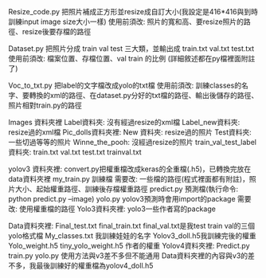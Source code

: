 Resize_code.py
把照片補成正方形並resize成自訂大小(我設定是416*416與到時訓練input image size大小一樣)
使用前須改:
照片的寬和高、要resize照片的路徑、resize後要存檔的路徑

Dataset.py 
把照片分成 train val test 三大類，並輸出成 train.txt val.txt test.txt
使用前須改:
檔案位置、存檔位置、val train 的比例
(詳細敘述都在py檔裡面附註了)

Voc_to_txt.py
把label的文字檔改成yolo的txt檔
使用前須改:
訓練classes的名字、要轉換的xml的路徑、在dataset.py分好的txt檔的路徑、輸出後儲存的路徑、照片相對train.py的路徑

Images 資料夾裡
Label資料夾: 沒有經過resize的xml檔
Label_new資料夾: resize過的xml檔
Pic_dolls資料夾裡:
New 資料夾: resize過的照片
Test資料夾: 一些切過等等的照片
Winne_the_pooh: 沒經過resize的照片
train_val_test_label資料夾: train.txt val.txt test.txt trainval.txt 

yolov3 資料夾裡:
	convert.py把權重檔改成keras的全重檔(.h5)，已轉換完放在data資料夾裡
	my_train.py 訓練檔
		需要改:
		一些檔的路徑(程式裡面都有附註)，照片大小、起始權重路徑、訓練後存檔權重路徑
	predict.py 預測檔(執行命令: python predict.py –image)
	yolo.py yolov3預測時會用import的package
  需要改: 使用權重檔的路徑
	Yolo3資料夾裡: yolo3一些作者寫的package
	
Data資料夾裡:
Final_test.txt final_train.txt final_val.txt是我test train val的三個yolo格式檔
My_classes.txt 我訓練娃娃的名字
Yolov3_doll.h5我訓練完後的權重
Yolo_weight.h5 tiny_yolo_weight.h5 作者的權重
Yolov4資料夾裡:
Predict.py train.py yolo.py 使用方法與v3差不多但不能通用
Data資料夾裡的內容與v3的差不多，我最後訓練好的權重檔為yolov4_doll.h5

